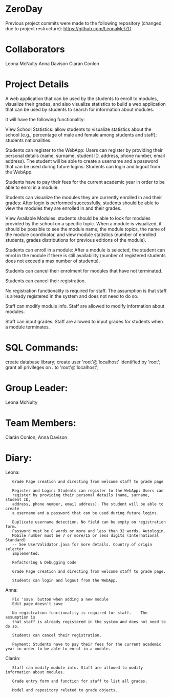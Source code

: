 
# ZeroDay

Previous project commits were made to the following repository (changed due to project restructure):
https://github.com/LeonaMc/ZD

# Collaborators
Leona McNulty
Anna Davison
Ciarán Conlon

# Project Details

A web application that can be used by the students to enroll to modules, visualize their grades, and also visualize statistics
to build a web application that can be used by students to search for information about modules.

It will have the following functionality:

View School Statistics: allow students to visualize statistics about the school (e.g., percentage of male and female among students and
staff); students nationalities.

Students can register to the WebApp: Users can register by providing their personal details (name, surname,  student ID, address,
phone number, email address). The student will be able to create a username and a password that can be used during future logins.
Students can login and logout from the WebApp.

Students have to pay their fees for the current academic year in order to be able to enrol in a module.

Students can visualize the modules they are currently enrolled in and their grades: After login is performed successfully, students
should be able to view the modules they are enrolled in and their grades.

View Available Modules: students should be able to look for modules provided by the school on a specific topic. When a module is
visualized, it should be possible to see the module name, the module topics, the name of the module coordinator, and view module
statistics (number of enrolled students, grades distributions for previous editions of the module).

Students can enroll in a module: After a module is selected, the student can enrol in the module if there is still availability
(number of registered students does not exceed a max number of students).

Students can cancel their enrolment for modules that have not terminated.

Students can cancel their registration.

No registration functionality is required for staff. The assumption is that staff is already registered in the system and does not need
to do so.

Staff can modify module info. Staff are allowed to modify information about modules.

Staff can input grades. Staff are allowed to input grades for students when a module terminates.

# SQL Commands:
create database library;
create user 'root'@'localhost' identified by 'root';
grant all privileges on *.* to 'root'@'localhost';

# Group Leader:
Leona McNulty
# Team Members:
Ciarán Conlon, Anna Davison

# Diary:
Leona:


       Grade Page creation and directing from welcome staff to grade page

       Register and Login: Students can register to the WebApp: Users can
       register by providing their personal details (name, surname, student ID,
       address, phone number, email address). The student will be able to create
       a username and a password that can be used during future logins.

       Duplicate username detection. No field can be empty on registration form.
       Password must be 8 words or more and less than 32 words. Autologin.
       Mobile number must be 7 or more/15 or less digits (International Standard)
       -- See UserValidator.java for more details. Country of origin selector
       implemented.

       Refactoring & Debugging code

       Grade Page creation and directing from welcome staff to grade page.

       Students can login and logout from the WebApp.

Anna:  

       Fix 'save' button when adding a new module
       Edit page doesn't save

       No registration functionality is required for staff.    The assumption is
       that staff is already registered in the system and does not need to do so.

       Students can cancel their registration.

       Payment: Students have to pay their fees for the current academic year in order to be able to enrol in a module.

Ciarán:

       Staff can modify module info. Staff are allowed to modify information about modules.

       Grade entry form and function for staff to list all grades.
       
       Model and repository related to grade objects.
